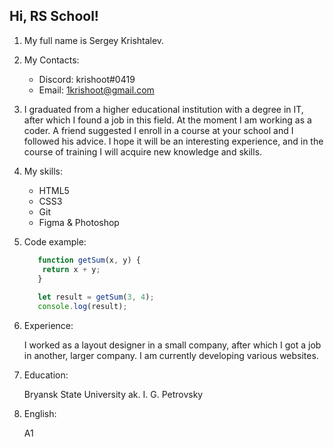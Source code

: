 ## Hi, RS School!
1. My full name is Sergey Krishtalev.
2. My Contacts:
   * Discord: krishoot#0419
   * Email: 1krishoot@gmail.com
3. I graduated from a higher educational institution with a degree in IT, after which I found a job in this field. At the moment I am working as a coder. A friend suggested I enroll in a course at your school and I followed his advice. I hope it will be an interesting experience, and in the course of training I will acquire new knowledge and skills.
4. My skills:
   * HTML5
   * CSS3
   * Git
   * Figma & Photoshop
5. Code example: 
   ```javascript
      function getSum(x, y) {
       return x + y;
      }
      
      let result = getSum(3, 4);
      console.log(result);
      ```
6. Experience:

   I worked as a layout designer in a small company, after which I got a job in another, larger company. I am currently developing various websites.
7. Education:

   Bryansk State University ak. I. G. Petrovsky
8. English: 
   
   A1